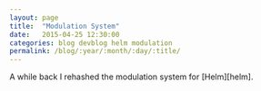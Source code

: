 ```yaml
---
layout: page
title:  "Modulation System"
date:   2015-04-25 12:30:00
categories: blog devblog helm modulation
permalink: /blog/:year/:month/:day/:title/
---
```


A while back I rehashed the modulation system for [Helm][helm].

[twytch]:      https://github.com/mtytel/helm
[mopo]:        https://github.com/mtytel/mopo
